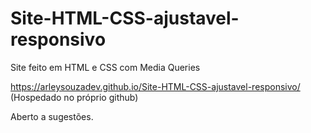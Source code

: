 # Site-HTML-CSS-ajustavel-responsivo
Site feito em HTML e CSS com Media Queries

https://arleysouzadev.github.io/Site-HTML-CSS-ajustavel-responsivo/ (Hospedado no próprio github)


Aberto a sugestões.
